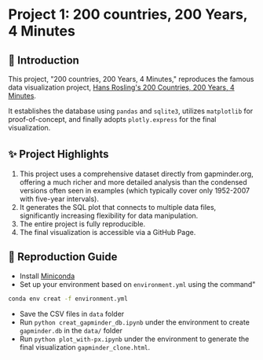 # Project 1: 200 countries, 200 Years, 4 Minutes

## 👋 Introduction
This project, "200 countries, 200 Years, 4 Minutes," reproduces the famous data visualization project, [Hans Rosling's 200 Countries, 200 Years, 4 Minutes](https://www.youtube.com/watch?v=jbkSRLYSojo&pp=0gcJCdgAo7VqN5tD&themeRefresh=1).

It establishes the database using `pandas` and `sqlite3`, utilizes `matplotlib` for proof-of-concept, and finally  adopts `plotly.express` for the final visualization.

## ✨ Project Highlights　
1. This project uses a comprehensive dataset directly from gapminder.org, offering a much richer and more detailed analysis than the condensed versions often seen in examples (which typically cover only 1952-2007 with five-year intervals).
3. It generates the SQL plot that connects to multiple data files, significantly increasing flexibility for data manipulation.
4. The entire project is fully reproducible.
5. The final visualization is accessible via a GitHub Page.

## 📖 Reproduction Guide
- Install [Miniconda](https://www.anaconda.com/docs/getting-started/miniconda/install#quickstart-install-instructions)
- Set up your environment based on `environment.yml` using the command"  

```bash
conda env creat -f environment.yml
```
- Save the CSV files in `data` folder
- Run `python creat_gapminder_db.ipynb` under the environment to create `gapminder.db` in the `data/` folder
- Run `python plot_with-px.ipynb` under the environment to generate the final visualization `gapminder_clone.html`. 
